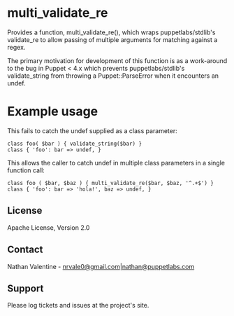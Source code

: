 # multi_validate_re

Provides a function, multi_validate_re(), which wraps puppetlabs/stdlib's
validate_re to allow passing of multiple arguments for matching against a regex. 

The primary motivation for development of this function is as a work-around
to the bug in Puppet < 4.x which prevents puppetlabs/stdlib's validate_string
from throwing a Puppet::ParseError when it encounters an undef.

# Example usage

This fails to catch the undef supplied as a class parameter:
```puppet
class foo( $bar ) { validate_string($bar) }
class { 'foo': bar => undef, }
```

This allows the caller to catch undef in multiple class parameters in a single
function call:
```puppet
class foo ( $bar, $baz ) { multi_validate_re($bar, $baz, '^.+$') }
class { 'foo': bar => 'hola!', baz => undef, }
```

## License

Apache License, Version 2.0

## Contact

Nathan Valentine - nrvale0@gmail.com|nathan@puppetlabs.com

## Support

Please log tickets and issues at the project's site.
